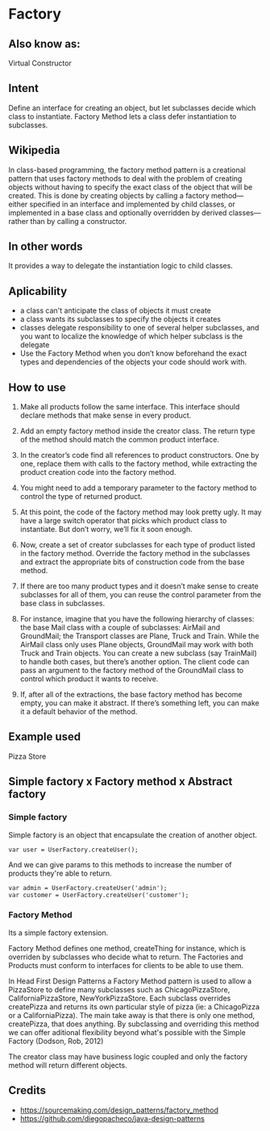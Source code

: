 # Factory


## Also know as:
Virtual Constructor

## Intent

Define an interface for creating an object, but let subclasses decide which class to instantiate. Factory Method lets a class defer instantiation to subclasses.

## Wikipedia

In class-based programming, the factory method pattern is a creational pattern that uses factory methods to deal with the problem of creating objects without having to specify the exact class of the object that will be created. This is done by creating objects by calling a factory method—either specified in an interface and implemented by child classes, or implemented in a base class and optionally overridden by derived classes—rather than by calling a constructor.

## In other words

It provides a way to delegate the instantiation logic to child classes.


## Aplicability


- a class can't anticipate the class of objects it must create
- a class wants its subclasses to specify the objects it creates
- classes delegate responsibility to one of several helper subclasses, and you want to localize the knowledge of which helper subclass is the delegate
-  Use the Factory Method when you don’t know beforehand the exact types and dependencies of the objects your code should work with.

## How to use



1. Make all products follow the same interface. This interface should declare methods that make sense in every product.

2. Add an empty factory method inside the creator class. The return type of the method should match the common product interface.

3. In the creator’s code find all references to product constructors. One by one, replace them with calls to the factory method, while extracting the product creation code into the factory method.

4. You might need to add a temporary parameter to the factory method to control the type of returned product.

5. At this point, the code of the factory method may look pretty ugly. It may have a large switch operator that picks which product class to instantiate. But don’t worry, we’ll fix it soon enough.

6.  Now, create a set of creator subclasses for each type of product listed in the factory method. Override the factory method in the subclasses and extract the appropriate bits of construction code from the base method.

7. If there are too many product types and it doesn’t make sense to create subclasses for all of them, you can reuse the control parameter from the base class in subclasses.

8. For instance, imagine that you have the following hierarchy of classes: the base Mail class with a couple of subclasses: AirMail and GroundMail; the Transport classes are Plane, Truck and Train. While the AirMail class only uses Plane objects, GroundMail may work with both Truck and Train objects. You can create a new subclass (say TrainMail) to handle both cases, but there’s another option. The client code can pass an argument to the factory method of the GroundMail class to control which product it wants to receive.

9.  If, after all of the extractions, the base factory method has become empty, you can make it abstract. If there’s something left, you can make it a default behavior of the method.

## Example used

Pizza Store


## Simple factory x Factory method x Abstract factory

### Simple factory

Simple factory is an object that encapsulate the creation of another object.

```
var user = UserFactory.createUser();
```

And we can give params to this methods to increase the number of products they're able to return.

```
var admin = UserFactory.createUser('admin');
var customer = UserFactory.createUser('customer');
```

### Factory Method
Its a simple factory extension. 

Factory Method defines one method, createThing for instance, which is overriden by subclasses who decide what to return. The Factories and Products must conform to interfaces for clients to be able to use them.

In Head First Design Patterns a Factory Method pattern is used to allow a PizzaStore to define many subclasses such as ChicagoPizzaStore, CaliforniaPizzaStore, NewYorkPizzaStore. Each subclass overrides createPizza and returns its own particular style of pizza (ie: a ChicagoPizza or a CaliforniaPizza). The main take away is that there is only one method, createPizza, that does anything. By subclassing and overriding this method we can offer aditional flexibility beyond what's possible with the Simple Factory (Dodson, Rob, 2012) 

The creator class may have business logic coupled and only the factory method will return different objects.

## Credits

- https://sourcemaking.com/design_patterns/factory_method
- https://github.com/diegopacheco/java-design-patterns